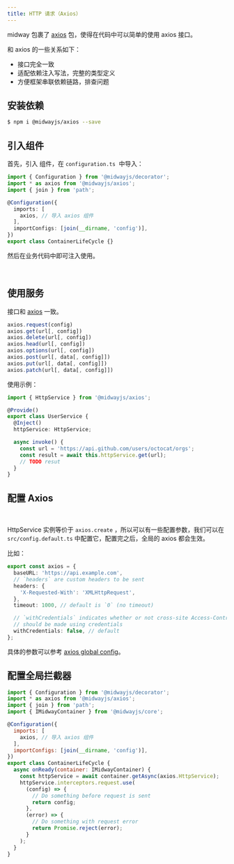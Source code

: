 ```yaml
---
title: HTTP 请求（Axios）
---
```


midway 包裹了 [axios](https://github.com/axios/axios) 包，使得在代码中可以简单的使用 axios 接口。
​

和 axios 的一些关系如下：
​

- 接口完全一致
- 适配依赖注入写法，完整的类型定义
- 方便框架串联依赖链路，排查问题

## 安装依赖

```bash
$ npm i @midwayjs/axios --save
```

## 引入组件

首先，引入 组件，在 `configuration.ts`  中导入：

```typescript
import { Configuration } from '@midwayjs/decorator';
import * as axios from '@midwayjs/axios';
import { join } from 'path';

@Configuration({
  imports: [
    axios, // 导入 axios 组件
  ],
  importConfigs: [join(__dirname, 'config')],
})
export class ContainerLifeCycle {}
```

然后在业务代码中即可注入使用。
​

​

## 使用服务

接口和 [axios](https://github.com/axios/axios) 一致。

```typescript
axios.request(config)
axios.get(url[, config])
axios.delete(url[, config])
axios.head(url[, config])
axios.options(url[, config])
axios.post(url[, data[, config]])
axios.put(url[, data[, config]])
axios.patch(url[, data[, config]])
```

使用示例：

```typescript
import { HttpService } from '@midwayjs/axios';

@Provide()
export class UserService {
  @Inject()
  httpService: HttpService;

  async invoke() {
    const url = 'https://api.github.com/users/octocat/orgs';
    const result = await this.httpService.get(url);
    // TODO resut
  }
}
```

## 配置 Axios

​

HttpService 实例等价于 `axios.create` ，所以可以有一些配置参数，我们可以在 `src/config.default.ts` 中配置它，配置完之后，全局的 axios 都会生效。
​

比如：

```typescript
export const axios = {
  baseURL: 'https://api.example.com',
  // `headers` are custom headers to be sent
  headers: {
    'X-Requested-With': 'XMLHttpRequest',
  },
  timeout: 1000, // default is `0` (no timeout)

  // `withCredentials` indicates whether or not cross-site Access-Control requests
  // should be made using credentials
  withCredentials: false, // default
};
```

具体的参数可以参考 [axios global config](https://github.com/axios/axios#config-defaults)。
​

## 配置全局拦截器

```javascript
import { Configuration } from '@midwayjs/decorator';
import * as axios from '@midwayjs/axios';
import { join } from 'path';
import { IMidwayContainer } from '@midwayjs/core';

@Configuration({
  imports: [
    axios, // 导入 axios 组件
  ],
  importConfigs: [join(__dirname, 'config')],
})
export class ContainerLifeCycle {
  async onReady(container: IMidwayContainer) {
    const httpService = await container.getAsync(axios.HttpService);
    httpService.interceptors.request.use(
      (config) => {
        // Do something before request is sent
        return config;
      },
      (error) => {
        // Do something with request error
        return Promise.reject(error);
      }
    );
  }
}
```
